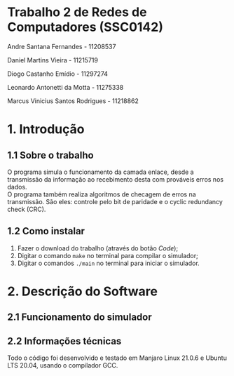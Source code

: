 # Trabalho 2 de Redes de Computadores (SSC0142)

Andre Santana Fernandes - 11208537

Daniel Martins Vieira - 11215719

Diogo Castanho Emídio - 11297274

Leonardo Antonetti da Motta - 11275338

Marcus Vinicius Santos Rodrigues - 11218862

# 1. Introdução

## 1.1 Sobre o trabalho

O programa simula o funcionamento da camada enlace, desde a transmissão da informação ao recebimento desta com prováveis erros nos dados. <br>
O programa também realiza algoritmos de checagem de erros na transmissão. São eles: controle pelo bit de paridade e o cyclic redundancy check (CRC).

## 1.2 Como instalar

1. Fazer o download do trabalho (através do botão _Code_);
2. Digitar o comando `make` no terminal para compilar o simulador;
3. Digitar o comandos `./main` no terminal para iniciar o simulador.

# 2. Descrição do Software

## 2.1 Funcionamento do simulador


## 2.2 Informações técnicas

Todo o código foi desenvolvido e testado em Manjaro Linux 21.0.6 e Ubuntu LTS 20.04, usando o compilador GCC.
